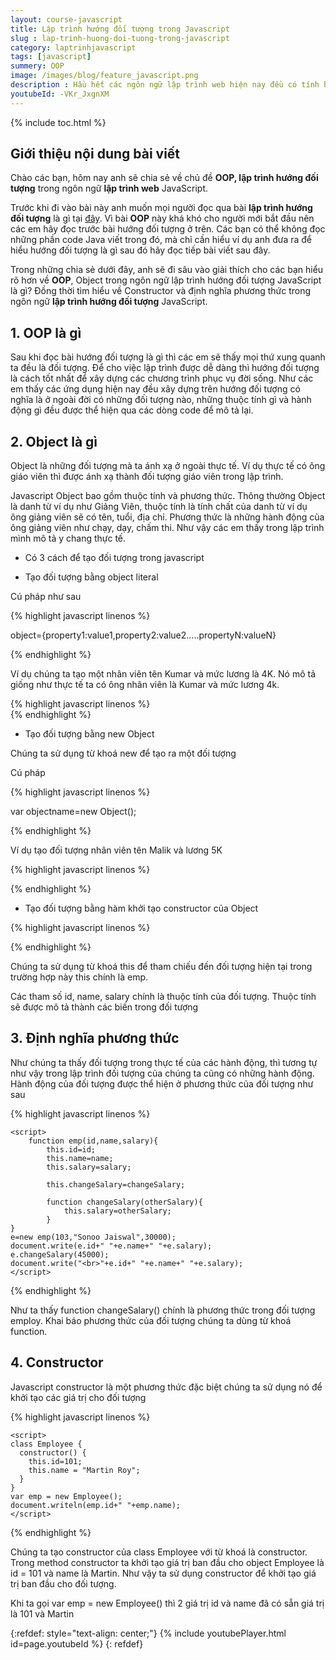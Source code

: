 ```yaml
---
layout: course-javascript
title: Lập trình hướng đối tượng trong Javascript 
slug : lap-trinh-huong-doi-tuong-trong-javascript
category: laptrinhjavascript
tags: [javascript]
summery: OOP   
image: /images/blog/feature_javascript.png
description : Hầu hết các ngôn ngữ lập trình web hiện nay đều có tính hướng đối tượng, OOP trong đó bao gồm cả ngôn ngữ lập trình JavaScript. Những chia sẻ trong bài viết này sẽ đi sâu vào giải thích giúp cho bạn hiểu rõ hơn về tính hướng đối tượng trong lập trình web với JavaScript và Object là gì? Đồng thời tìm hiểu về Constructor và định nghĩa phương thức trong ngôn ngữ lập trình hướng đối tượng JavaScript. 
youtubeId: -VKr_JxgnXM
---
```


{% include toc.html %}

## **Giới thiệu nội dung bài viết**

Chào các bạn, hôm nay anh sẽ chia sẻ về chủ đề <b>OOP, lập trình hướng đối tượng</b> trong ngôn ngữ <b>lập trình web</b> JavaScript. 

Trước khi đi vào bài này anh muốn mọi người đọc qua bài <b>lập trình hướng đối tượng</b> là gì tại [đây](https://levunguyen.com/laptrinhjava/2020/01/14/lap-trinh-huong-doi-tuong/). Vì bài <b>OOP</b> này khá khó cho người mới bắt đầu nên các em hãy đọc trước bài hướng đối tượng ở trên. Các bạn có thể không đọc những phần code Java viết trong đó, mà chỉ cần hiểu ví dụ anh đưa ra để hiểu hướng đối tượng là gì sau đó hãy đọc tiếp bài viết sau đây.

Trong những chia sẻ dưới đây, anh sẽ đi sâu vào giải thích cho các bạn hiểu rõ hơn về <b>OOP</b>, Object trong ngôn ngữ lập trình hướng đối tượng JavaScript là gì? Đồng thời tìm hiểu về Constructor và định nghĩa phương thức trong ngôn ngữ <b>lập trình hướng đối tượng</b> JavaScript.

## **1. OOP là gì**

Sau khi đọc bài hướng đối tượng là gì thì các em sẽ thấy mọi thứ xung quanh ta đều là đối tượng. Để cho việc lập trình được dễ dàng thì hướng đối tượng là cách tốt nhất để xây dựng các chương trình phục vụ đời sống. Như các em thấy các ứng dụng hiện nay đều xây dựng trên hướng đối tượng có nghĩa là ở ngoài đời có những đối tượng nào, những thuộc tính gì và hành động gì đều được thể hiện qua các dòng code để mô tả lại.

## **2. Object là gì**

Object là những đối tượng mà ta ánh xạ ở ngoài thực tế. Ví dụ thực tế có ông giáo viên thì được ánh xạ thành đối tượng giáo viên trong lập trình.

Javascript Object bao gồm thuộc tính và phương thức. Thông thường Object là danh từ ví dụ như Giảng Viên, thuộc tính là tính chất của danh từ ví dụ ông giảng viên sẽ có tên, tuổi, địa chỉ. Phương thức là những hành động của ông giảng viên như chạy, dạy, chấm thi. Như vậy các em thấy trong lập trình mình mô tả y chang thực tế.

- Có 3 cách để tạo đối tượng trong javascript

- Tạo đối tượng bằng object literal

Cú pháp như sau 

{% highlight javascript  linenos %}

object={property1:value1,property2:value2.....propertyN:valueN}  

{% endhighlight %}

Ví dụ chúng ta tạo một nhân viên tên Kumar và mức lương là 4K. Nó mô tả giống như thực tế ta có ông nhân viên là Kumar và mức lương 4k.

{% highlight javascript  linenos %}
    <script>  
    emp={id:102,name:"Shyam Kumar",salary:40000}  
    document.write(emp.id+" "+emp.name+" "+emp.salary);  
    </script>  
{% endhighlight %}

- Tạo đối tượng bằng new Object

Chúng ta sử dụng từ khoá new để tạo ra một đối tượng

Cú pháp

{% highlight javascript  linenos %}

var objectname=new Object(); 

{% endhighlight %}

Ví dụ tạo đối tượng nhân viên tên Malik và lương 5K

{% highlight javascript  linenos %}

<script>  
var emp=new Object();  
emp.id=101;  
emp.name="Ravi Malik";  
emp.salary=50000;  
document.write(emp.id+" "+emp.name+" "+emp.salary);  
</script>

{% endhighlight %}

- Tạo đối tượng bằng hàm khởi tạo constructor của Object

{% highlight javascript  linenos %}

<script>  

function emp(id,name,salary){  
this.id = id;  
this.name = name;  
this.salary = salary;  

}  
emp = new emp(103,"Vimal Jaiswal",30000);  

</script>  

{% endhighlight %}

Chúng ta sử dụng từ khoá this để tham chiếu đến đối tượng hiện tại trong 
trường hợp này this chính là emp.

Các tham số id, name, salary chính là thuộc tính của đối tượng. Thuộc tính sẽ được mô tả thành các biến trong đối tượng

## **3. Định nghĩa phương thức**

Như chúng ta thấy đối tượng trong thực tế của các hành động, thì tương tự như vậy trong lập trình đối tượng của chúng ta cũng có những hành động. Hành động của đối tượng được thể hiện ở phương thức của đối tượng như sau

{% highlight javascript  linenos %}

    <script>  
        function emp(id,name,salary){  
            this.id=id;  
            this.name=name;  
            this.salary=salary;  
      
            this.changeSalary=changeSalary;  
    
            function changeSalary(otherSalary){  
                this.salary=otherSalary;  
            }  
    }  
    e=new emp(103,"Sonoo Jaiswal",30000);  
    document.write(e.id+" "+e.name+" "+e.salary);  
    e.changeSalary(45000);  
    document.write("<br>"+e.id+" "+e.name+" "+e.salary);  
    </script>  
{% endhighlight %}

Như ta thấy function changeSalary() chính là phương thức trong đối tượng employ. Khai báo phương thức của đối tượng chúng ta dùng từ khoá function.

## **4. Constructor**

Javascript constructor là một phương thức đặc biệt chúng ta sử dụng nó để khởi tạo các giá trị cho đối tượng 


{% highlight javascript  linenos %}

    <script>  
    class Employee {  
      constructor() {  
        this.id=101;  
        this.name = "Martin Roy";  
      }   
    }  
    var emp = new Employee();  
    document.writeln(emp.id+" "+emp.name);  
    </script>  
{% endhighlight %}

Chúng ta tạo constructor của class Employee với từ khoá là constructor. Trong method constructor ta khởi tạo giá trị ban đầu cho object Employee là id = 101 và name là Martin. Như vậy ta sử dụng constructor để khởi tạo giá trị ban đầu cho đối tượng.

Khi ta gọi var emp = new Employee() thì 2 giá trị id và name đã có sẵn giá trị là 101 và Martin

{:refdef: style="text-align: center;"}
{% include youtubePlayer.html id=page.youtubeId %}
{: refdef}









